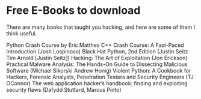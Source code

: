 # Free E-Books to download
There are many books that taught you hacking, and here are some of them I think useful.

Python Crash Course by Eric Matthes
C++ Crash Course: A Fast-Paced Introduction (Josh Lospinoso)
Black Hat Python, 2nd Edition (Justin Seitz Tim Arnold [Justin Seitz])
Hacking: The Art of Exploitation (Jon Erickson)
Practical Malware Analysis: The Hands-On Guide to Dissecting Malicious Software (Michael Sikorski Andrew Honig)
Violent Python: A Cookbook for Hackers, Forensic Analysts, Penetration Testers and Security Engineers (TJ OConnor)
The web application hacker’s handbook: finding and exploiting security flaws (Dafydd Stuttard, Marcus Pinto)
